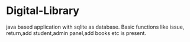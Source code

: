 # Digital-Library
java based application with sqlite as database.
Basic functions like issue, return,add student,admin panel,add books etc is present.
